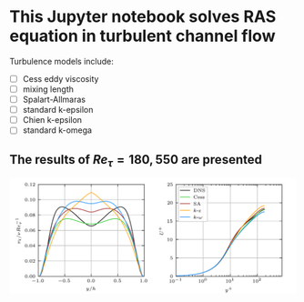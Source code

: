 # This Jupyter notebook solves RAS equation in turbulent channel flow
Turbulence models include:
- [ ] Cess eddy viscosity
- [ ] mixing length
- [ ] Spalart-Allmaras
- [ ] standard k-epsilon
- [ ] Chien k-epsilon
- [ ] standard k-omega
## The results of $Re_\tau=180,550$ are presented
![](RAS-channel-Retau-180.png)

